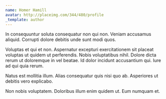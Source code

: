 ```yaml
---
name: Homer Hamill
avatar: http://placeimg.com/344/480/profile
_template: author
---
```

In consequuntur soluta consequatur non qui non. Veniam accusamus aliquid. Corrupti dolore debitis unde sunt modi quos.
  
Voluptas et qui et non. Aspernatur excepturi exercitationem sit placeat voluptas ut quidem ut perferendis. Nobis voluptatibus nihil. Dolore dicta rerum ut doloremque in vel beatae. Id dolor incidunt accusantium qui. Iure ad qui quia rerum.
  
Natus est mollitia illum. Alias consequatur quis nisi quo ab. Asperiores ut debitis vero explicabo.
  
Non nobis voluptatem. Doloribus illum enim quidem ut. Eum numquam et.
